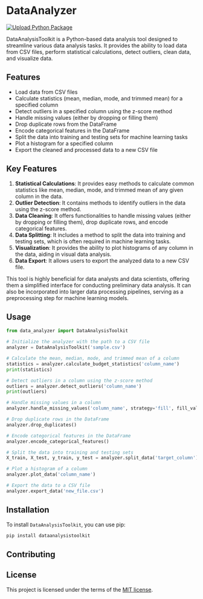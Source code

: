 # DataAnalyzer

[![Upload Python Package](https://github.com/thomasthaddeus/DataAnalysisToolkit/actions/workflows/python-publish.yml/badge.svg?event=deployment)](https://github.com/thomasthaddeus/DataAnalyzer/actions/workflows/python-publish.yml)

DataAnalysisToolkit is a Python-based data analysis tool designed to streamline various data analysis tasks. It provides the ability to load data from CSV files, perform statistical calculations, detect outliers, clean data, and visualize data.

## Features

- Load data from CSV files
- Calculate statistics (mean, median, mode, and trimmed mean) for a specified column
- Detect outliers in a specified column using the z-score method
- Handle missing values (either by dropping or filling them)
- Drop duplicate rows from the DataFrame
- Encode categorical features in the DataFrame
- Split the data into training and testing sets for machine learning tasks
- Plot a histogram for a specified column
- Export the cleaned and processed data to a new CSV file

## Key Features

1. **Statistical Calculations**: It provides easy methods to calculate common statistics like mean, median, mode, and trimmed mean of any given column in the data.
2. **Outlier Detection**: It contains methods to identify outliers in the data using the z-score method.
3. **Data Cleaning**: It offers functionalities to handle missing values (either by dropping or filling them), drop duplicate rows, and encode categorical features.
4. **Data Splitting**: It includes a method to split the data into training and testing sets, which is often required in machine learning tasks.
5. **Visualization**: It provides the ability to plot histograms of any column in the data, aiding in visual data analysis.
6. **Data Export**: It allows users to export the analyzed data to a new CSV file.

This tool is highly beneficial for data analysts and data scientists, offering them a simplified interface for conducting preliminary data analysis. It can also be incorporated into larger data processing pipelines, serving as a preprocessing step for machine learning models.

## Usage

```python
from data_analyzer import DataAnalysisToolkit

# Initialize the analyzer with the path to a CSV file
analyzer = DataAnalysisToolkit('sample.csv')

# Calculate the mean, median, mode, and trimmed mean of a column
statistics = analyzer.calculate_budget_statistics('column_name')
print(statistics)

# Detect outliers in a column using the z-score method
outliers = analyzer.detect_outliers('column_name')
print(outliers)

# Handle missing values in a column
analyzer.handle_missing_values('column_name', strategy='fill', fill_value=0)

# Drop duplicate rows in the DataFrame
analyzer.drop_duplicates()

# Encode categorical features in the DataFrame
analyzer.encode_categorical_features()

# Split the data into training and testing sets
X_train, X_test, y_train, y_test = analyzer.split_data('target_column')

# Plot a histogram of a column
analyzer.plot_data('column_name')

# Export the data to a CSV file
analyzer.export_data('new_file.csv')
```

## Installation

To install `DataAnalysisToolkit`, you can use pip:

```python
pip install dataanalysistoolkit
```

## Contributing



## License

This project is licensed under the terms of the [MIT license](./License).
